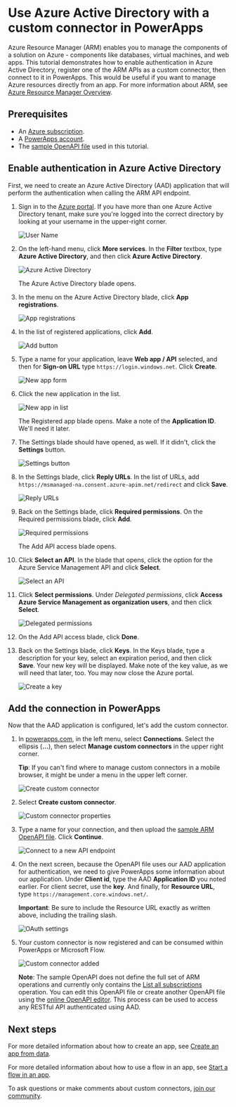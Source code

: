 <properties
	pageTitle="Use Azure Active Directory with a custom connector | Microsoft PowerApps"
	description="Learn how to create a custom connector for Azure Resource Manager, with Azure Active Directory authentication."
	services=""
    suite="powerapps"
	documentationCenter=""
	authors="mgblythe"
	manager="anneta"
	editor=""/>

<tags
   ms.service="powerapps"
   ms.devlang="na"
   ms.topic="article"
   ms.tgt_pltfrm="na"
   ms.workload="na"
   ms.date="05/03/2017"
   ms.author="mblythe"/>


# Use Azure Active Directory with a custom connector in PowerApps

Azure Resource Manager (ARM) enables you to manage the components of a solution on Azure - components like databases, virtual machines, and web apps. This tutorial demonstrates how to enable authentication in Azure Active Directory, register one of the ARM APIs as a custom connector, then connect to it in PowerApps. This would be useful if you want to manage Azure resources directly from an app. For more information about ARM, see [Azure Resource Manager Overview](https://docs.microsoft.com/azure/azure-resource-manager/resource-group-overview).

## Prerequisites

- An [Azure subscription](https://azure.microsoft.com/free/).
- A [PowerApps account](https://powerapps.microsoft.com).
- The [sample OpenAPI file](http://pwrappssamples.blob.core.windows.net/samples/AzureResourceManager.json) used in this tutorial.


## Enable authentication in Azure Active Directory

First, we need to create an Azure Active Directory (AAD) application that will perform the authentication when calling the ARM API endpoint.

1. Sign in to the [Azure portal](https://portal.azure.com).  If you have more than one Azure Active Directory tenant, make sure you're logged into the correct directory by looking at your username in the upper-right corner.

    ![User Name](./media/customapi-azure-resource-manager-tutorial/current-user.png)

2. On the left-hand menu, click **More services**.  In the **Filter** textbox, type **Azure Active Directory**, and then click **Azure Active Directory**.

    ![Azure Active Directory](./media/customapi-azure-resource-manager-tutorial/azureaad.png)

    The Azure Active Directory blade opens.   

3. In the menu on the Azure Active Directory blade, click **App registrations**.

    ![App registrations](./media/customapi-azure-resource-manager-tutorial/azureapplication.png)

4. In the list of registered applications, click **Add**.

    ![Add button](./media/customapi-azure-resource-manager-tutorial/add-app-btn.png)   

5. Type a name for your application, leave **Web app / API** selected, and then for **Sign-on URL** type `https://login.windows.net`.  Click **Create**.  

    ![New app form](./media/customapi-azure-resource-manager-tutorial/newapplication.png)

6. Click the new application in the list.

    ![New app in list](./media/customapi-azure-resource-manager-tutorial/newapplication2.png)

    The Registered app blade opens.  Make a note of the **Application ID**.  We'll need it later.

7. The Settings blade should have opened, as well.  If it didn't, click the **Settings** button.

    ![Settings button](./media/customapi-azure-resource-manager-tutorial/settings-btn.png)

8. In the Settings blade, click **Reply URLs**. In the list of URLs, add `https://msmanaged-na.consent.azure-apim.net/redirect` and click **Save**.

    ![Reply URLs](./media/customapi-azure-resource-manager-tutorial/reply-urls.png)

9. Back on the Settings blade, click **Required permissions**.  On the Required permissions blade, click **Add**.

    ![Required permissions](./media/customapi-azure-resource-manager-tutorial/permissions.png)

    The Add API access blade opens.

10. Click **Select an API**. In the blade that opens, click the option for the Azure Service Management API and click **Select**.

    ![Select an API](./media/customapi-azure-resource-manager-tutorial/permissions2.png)

11. Click **Select permissions**.  Under *Delegated permissions*, click **Access Azure Service Management as organization users**, and then click **Select**.

    ![Delegated permissions](./media/customapi-azure-resource-manager-tutorial/permissions3.png)

12. On the Add API access blade, click **Done**.

13. Back on the Settings blade, click **Keys**.  In the Keys blade, type a description for your key, select an expiration period, and then click **Save**.  Your new key will be displayed.  Make note of the key value, as we will need that later, too.  You may now close the Azure portal.

    ![Create a key](./media/customapi-azure-resource-manager-tutorial/configurekeys.png)


## Add the connection in PowerApps

Now that the AAD application is configured, let's add the custom connector.

1. In [powerapps.com](https://web.powerapps.com), in the left menu, select **Connections**. Select the ellipsis (**...**), then select **Manage custom connectors** in the upper right corner.

	 **Tip**: If you can't find where to manage custom connectors in a mobile browser, it might be under a menu in the upper left corner.

	![Create custom connector](./media/customapi-azure-resource-manager-tutorial/managecustomapi.png)  

2. Select **Create custom connector**.

	![Custom connector properties](./media/customapi-azure-resource-manager-tutorial/newcustomapi.png)

3. Type a name for your connection, and then upload the [sample ARM OpenAPI file](http://pwrappssamples.blob.core.windows.net/samples/AzureResourceManager.json).  Click **Continue**.  

    ![Connect to a new API endpoint](./media/customapi-azure-resource-manager-tutorial/createcustom.png)

4. On the next screen, because the OpenAPI file uses our AAD application for authentication, we need to give PowerApps some information about our application.  Under **Client id**, type the AAD **Application ID** you noted earlier.  For client secret, use the **key**.  And finally, for **Resource URL**, type `https://management.core.windows.net/`.

    **Important**: Be sure to include the Resource URL exactly as written above, including the trailing slash.

    ![OAuth settings](./media/customapi-azure-resource-manager-tutorial/oauthsettings.png)

5. Your custom connector is now registered and can be consumed within PowerApps or Microsoft Flow.

    ![Custom connector added](./media/customapi-azure-resource-manager-tutorial/createdcustomapi.png)

    **Note**: The sample OpenAPI does not define the full set of ARM operations and currently only contains the [List all subscriptions](https://msdn.microsoft.com/library/azure/dn790531.aspx) operation.  You can edit this OpenAPI file or create another OpenAPI file using the [online OpenAPI editor](http://editor.swagger.io/). This process can be used to access any RESTful API authenticated using AAD.


## Next steps

For more detailed information about how to create an app, see [Create an app from data](get-started-create-from-data.md).

For more detailed information about how to use a flow in an app, see [Start a flow in an app](using-logic-flows.md).

To ask questions or make comments about custom connectors, [join our community](https://aka.ms/powerapps-community).

